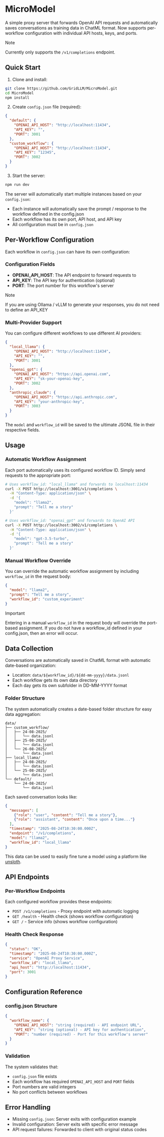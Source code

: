 # MicroModel

A simple proxy server that forwards OpenAI API requests and automatically saves conversations as training data in ChatML format. Now supports per-workflow configuration with individual API hosts, keys, and ports.

> [!NOTE]  
> Currently only supports the `/v1/completions` endpoint.

## Quick Start

1. Clone and install:
```bash
git clone https://github.com/GridLLM/MicroModel.git
cd MicroModel
npm install
```

2. Create `config.json` file (required):
```json
{
  "default": {
    "OPENAI_API_HOST": "http://localhost:11434",
    "API_KEY": "",
    "PORT": 3001
  },
  "custom_workflow": {
    "OPENAI_API_HOST": "http://localhost:11434",
    "API_KEY": "12345",
    "PORT": 3002
  }
}
```

3. Start the server:
```bash
npm run dev
```

The server will automatically start multiple instances based on your `config.json`:
- Each instance will automatically save the prompt / response to the workflow defined in the config.json
- Each workflow has its own port, API host, and API key
- All configuration must be in `config.json`

## Per-Workflow Configuration

Each workflow in `config.json` can have its own configuration:

### Configuration Fields
- **OPENAI_API_HOST**: The API endpoint to forward requests to
- **API_KEY**: The API key for authentication (optional)
- **PORT**: The port number for this workflow's server

> [!NOTE]
> If you are using Ollama / vLLM to generate your responses, you do not need to define an API_KEY

### Multi-Provider Support
You can configure different workflows to use different AI providers:

```json
{
  "local_llama": {
    "OPENAI_API_HOST": "http://localhost:11434",
    "API_KEY": "",
    "PORT": 3001
  },
  "openai_gpt": {
    "OPENAI_API_HOST": "https://api.openai.com",
    "API_KEY": "sk-your-openai-key",
    "PORT": 3002
  },
  "anthropic_claude": {
    "OPENAI_API_HOST": "https://api.anthropic.com",
    "API_KEY": "your-anthropic-key",
    "PORT": 3003
  }
}
```

The `model` and `workflow_id` will be saved to the ultimate JSONL file in their respective fields.

## Usage

### Automatic Workflow Assignment
Each port automatically uses its configured workflow ID. Simply send requests to the appropriate port:

```bash
# Uses workflow_id: "local_llama" and forwards to localhost:11434
curl -X POST http://localhost:3001/v1/completions \
  -H "Content-Type: application/json" \
  -d '{
    "model": "llama2",
    "prompt": "Tell me a story"
  }'

# Uses workflow_id: "openai_gpt" and forwards to OpenAI API
curl -X POST http://localhost:3002/v1/completions \
  -H "Content-Type: application/json" \
  -d '{
    "model": "gpt-3.5-turbo",
    "prompt": "Tell me a story"
  }'
```

### Manual Workflow Override
You can override the automatic workflow assignment by including `workflow_id` in the request body:

```json
{
  "model": "llama2",
  "prompt": "Tell me a story",
  "workflow_id": "custom_experiment"
}
```

> [!IMPORTANT]
> Entering in a manual `workflow_id` in the request body will override the port-based assignment. If you do not have a workflow_id defined in your config.json, then an error will occur.

## Data Collection

Conversations are automatically saved in ChatML format with automatic date-based organization:
- Location: `data/${workflow_id}/${dd-mm-yyyy}/data.jsonl`
- Each workflow gets its own data directory
- Each day gets its own subfolder in DD-MM-YYYY format

### Folder Structure
The system automatically creates a date-based folder structure for easy data aggregation:
```
data/
├── custom_workflow/
│   ├── 24-08-2025/
│   │   └── data.jsonl
│   ├── 25-08-2025/
│   │   └── data.jsonl
│   └── 26-08-2025/
│       └── data.jsonl
├── local_llama/
│   ├── 24-08-2025/
│   │   └── data.jsonl
│   └── 25-08-2025/
│       └── data.jsonl
└── default/
    └── 24-08-2025/
        └── data.jsonl
```

Each saved conversation looks like:
```json
{
  "messages": [
    {"role": "user", "content": "Tell me a story"},
    {"role": "assistant", "content": "Once upon a time..."}
  ],
  "timestamp": "2025-08-24T10:30:00.000Z",
  "endpoint": "/v1/completions",
  "model": "llama2",
  "workflow_id": "local_llama"
}
```

This data can be used to easily fine tune a model using a platform like [unsloth](https://unsloth.ai/).

## API Endpoints

### Per-Workflow Endpoints
Each configured workflow provides these endpoints:
- `POST /v1/completions` - Proxy endpoint with automatic logging
- `GET /health` - Health check (shows workflow configuration)
- `GET /` - Service info (shows workflow configuration)

### Health Check Response
```json
{
  "status": "OK",
  "timestamp": "2025-08-24T10:30:00.000Z",
  "service": "OpenAI Proxy Service",
  "workflow_id": "local_llama",
  "api_host": "http://localhost:11434",
  "port": 3001
}
```

## Configuration Reference

### config.json Structure
```json
{
  "workflow_name": {
    "OPENAI_API_HOST": "string (required) - API endpoint URL",
    "API_KEY": "string (optional) - API key for authentication", 
    "PORT": "number (required) - Port for this workflow's server"
  }
}
```

### Validation
The system validates that:
- `config.json` file exists
- Each workflow has required `OPENAI_API_HOST` and `PORT` fields
- Port numbers are valid integers
- No port conflicts between workflows

## Error Handling
- Missing `config.json`: Server exits with configuration example
- Invalid configuration: Server exits with specific error message
- API request failures: Forwarded to client with original status codes